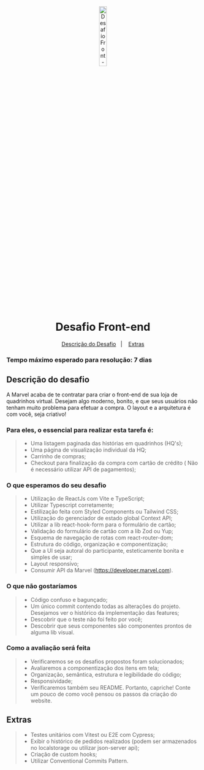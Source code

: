 <div align="center">
  <img alt="Desafio Front-end" title="Desafio Front-end" src="https://garantia.inmediam.com.br//assets/logoInmediamCores-bc0eeaaa.svg" width="20%" />
</div>
<h1 align="center">
    Desafio Front-end
</h1>

<p align="center">
  <a href="#descrição-do-desafio">Descrição do Desafio</a>&nbsp;&nbsp;&nbsp;|&nbsp;&nbsp;&nbsp;
  <a href="#extras">Extras</a>

### Tempo máximo esperado para resolução: 7 dias

## Descrição do desafio

A Marvel acaba de te contratar para criar o front-end de sua loja de quadrinhos
virtual. Desejam algo moderno, bonito, e que seus usuários não tenham muito
problema para efetuar a compra. O layout e a arquitetura é com você, seja criativo!

### Para eles, o essencial para realizar esta tarefa é:
> - Uma listagem paginada das histórias em quadrinhos (HQ's);
> - Uma página de visualização individual da HQ;
> - Carrinho de compras;
> - Checkout para finalização da compra com cartão de crédito ( Não é necessário utilizar API de pagamentos);

### O que esperamos do seu desafio

> - Utilização de ReactJs com Vite e TypeScript;
> - Utilizar Typescript corretamente;
> - Estilização feita com Styled Components ou Tailwind CSS;
> - Utilização do gerenciador de estado global Context API;
> - Utilizar a lib react-hook-form para o formulário de cartão;
> - Validação do formulário de cartão com a lib Zod ou Yup;
> - Esquema de navegação de rotas com react-router-dom;
> - Estrutura do código, organização e componentização;
> - Que a UI seja autoral do participante, esteticamente bonita e simples de usar;
> - Layout responsivo;
> - Consumir API da Marvel (<a target="_blank" href="https://developer.marvel.com">https://developer.marvel.com</a>).

### O que não gostaríamos

> - Código confuso e bagunçado;
> - Um único commit contendo todas as alterações do projeto. Desejamos ver o
histórico da implementação das features;
> - Descobrir que o teste não foi feito por você;
> - Descobrir que seus componentes são componentes prontos de alguma lib
visual.

### Como a avaliação será feita

> - Verificaremos se os desafios propostos foram solucionados;
> - Avaliaremos a componentização dos itens em tela;
> - Organização, semântica, estrutura e legibilidade do código;
> - Responsividade;
> - Verificaremos também seu README. Portanto, capriche! Conte um pouco de
como você pensou os passos da criação do website.

## Extras
> - Testes unitários com Vitest ou E2E com Cypress;
> - Exibir o histórico de pedidos realizados (podem ser armazenados no localstorage ou utilizar json-server api);
> - Criação de custom hooks;
> - Utilizar Conventional Commits Pattern.
